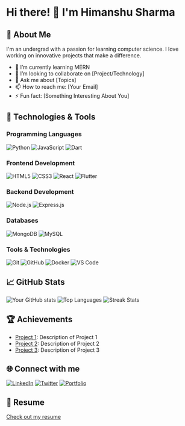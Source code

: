 # Hi there! 👋 I'm Himanshu Sharma

## 🚀 About Me
I'm an undergrad with a passion for learning computer science. I love working on innovative projects that make a difference.

- 🌱 I’m currently learning MERN
- 👯 I’m looking to collaborate on [Project/Technology]
- 💬 Ask me about [Topics]
- 📫 How to reach me: [Your Email]
- ⚡ Fun fact: [Something Interesting About You]

## 🔧 Technologies & Tools

### Programming Languages
![Python](https://img.shields.io/badge/-Python-333?style=flat&logo=python)
![JavaScript](https://img.shields.io/badge/-JavaScript-333?style=flat&logo=javascript)
![Dart](https://img.shields.io/badge/-Dart-333?style=flat&logo=dart)

### Frontend Development
![HTML5](https://img.shields.io/badge/-HTML5-333?style=flat&logo=html5)
![CSS3](https://img.shields.io/badge/-CSS3-333?style=flat&logo=css3)
![React](https://img.shields.io/badge/-React-333?style=flat&logo=react)
![Flutter](https://img.shields.io/badge/-Flutter-333?style=flat&logo=flutter)

### Backend Development
![Node.js](https://img.shields.io/badge/-Node.js-333?style=flat&logo=node.js)
![Express.js](https://img.shields.io/badge/-Express.js-333?style=flat&logo=express)

### Databases
![MongoDB](https://img.shields.io/badge/-MongoDB-333?style=flat&logo=mongodb)
![MySQL](https://img.shields.io/badge/-MySQL-333?style=flat&logo=mysql)

### Tools & Technologies
![Git](https://img.shields.io/badge/-Git-333?style=flat&logo=git)
![GitHub](https://img.shields.io/badge/-GitHub-333?style=flat&logo=github)
![Docker](https://img.shields.io/badge/-Docker-333?style=flat&logo=docker)
![VS Code](https://img.shields.io/badge/-VS_Code-333?style=flat&logo=visual-studio-code)

## 📈 GitHub Stats
![Your GitHub stats](https://github-readme-stats.vercel.app/api?username=YourUsername&show_icons=true&theme=radical)
![Top Languages](https://github-readme-stats.vercel.app/api/top-langs/?username=YourUsername&layout=compact&theme=radical)
![Streak Stats](https://github-readme-streak-stats.herokuapp.com/?user=YourUsername&theme=radical)

## 🏆 Achievements
- [Project 1](https://github.com/YourUsername/Project1): Description of Project 1
- [Project 2](https://github.com/YourUsername/Project2): Description of Project 2
- [Project 3](https://github.com/YourUsername/Project3): Description of Project 3

## 🌐 Connect with me
[![LinkedIn](https://img.shields.io/badge/-LinkedIn-333?style=flat&logo=linkedin)](https://linkedin.com/in/YourUsername)
[![Twitter](https://img.shields.io/badge/-Twitter-333?style=flat&logo=twitter)](https://twitter.com/YourUsername)
[![Portfolio](https://img.shields.io/badge/-Portfolio-333?style=flat&logo=portfolio)](https://himanshxrma.github.io/Portfolio/)

## 📄 Resume
[Check out my resume](https://himanshxrma.github.io/Portfolio/)

